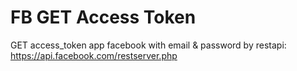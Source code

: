 # FB GET Access Token
GET access_token app facebook with email &amp; password by restapi: https://api.facebook.com/restserver.php
